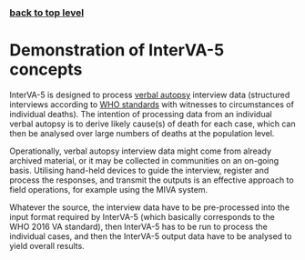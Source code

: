 ### [back to top level](https://github.com/peterbyass/InterVA-5)

# Demonstration of InterVA-5 concepts

InterVA-5 is designed to process [verbal autopsy](https://en.wikipedia.org/wiki/Verbal_autopsy) interview data (structured interviews according to [WHO standards](https://www.who.int/healthinfo/statistics/verbalautopsystandards/en/) with witnesses to circumstances of individual deaths). The intention of processing data from an individual verbal autopsy is to derive likely cause(s) of death for each case, which can then be analysed over large numbers of deaths at the population level.

Operationally, verbal autopsy interview data might come from already archived material, or it may be collected in communities on an on-going basis. Utilising hand-held devices to guide the interview, register and process the responses, and transmit the outputs is an effective approach to field operations, for example using the MIVA system. 

Whatever the source, the interview data have to be pre-processed into the input format required by InterVA-5 (which basically corresponds to the WHO 2016 VA standard), then InterVA-5 has to be run to process the individual cases, and then the InterVA-5 output data have to be analysed to yield overall results.


